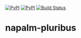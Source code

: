 [![PyPI](https://img.shields.io/pypi/v/napalm-pluribus.svg)](https://pypi.python.org/pypi/napalm-pluribus)
[![PyPI](https://img.shields.io/pypi/dm/napalm-pluribus.svg)](https://pypi.python.org/pypi/napalm-pluribus)
[![Build Status](https://travis-ci.org/napalm-automation/napalm-pluribus.svg?branch=master)](https://travis-ci.org/napalm-automation/napalm-pluribus)

# napalm-pluribus
